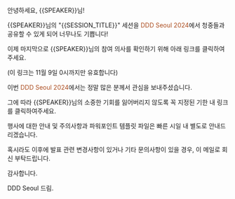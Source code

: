 <!-- 제출 결과: {{SESSION_TITLE}} - 응답 필요! -->

안녕하세요, {{SPEAKER}}님!

{{SPEAKER}}님의 "{{SESSION_TITLE}}" 세션을 <span style="color:#AC4E21">DDD Seoul 2024</span>에서 청중들과 공유할 수 있게 되어 너무나도 기쁩니다!

이제 마지막으로 {{SPEAKER}}님의 참여 의사를 확인하기 위해 아래 링크를 클릭하여 주세요.

(이 링크는 11월 9일 0시까지만 유효합니다)


<!-- 링크 주소를 포함할 위치 -->


이번 <span style="color:#AC4E21">DDD Seoul 2024</span>에서는 정말 많은 분께서 관심을 보내주셨습니다.

그에 따라 {{SPEAKER}}님의 소중한 기회를 잃어버리지 않도록 꼭 지정된 기한 내 링크를 클릭하여주세요.


행사에 대한 안내 및 주의사항과 파워포인트 템플릿 파일은 빠른 시일 내 별도로 안내드리겠습니다.


혹시라도 이후에 발표 관련 변경사항이 있거나 기타 문의사항이 있을 경우, 이 메일로 회신 부탁드립니다.


감사합니다.

DDD Seoul 드림.